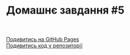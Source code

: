# Домашнє завдання #5<br><br>


[Подивитись на GitHub Pages](https://attygoit.github.io/goit-markup-hw-05/)<br>
[Подивитись код у репозиторії](https://github.com/attygoit/goit-markup-hw-05)
